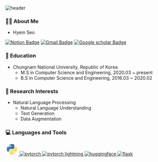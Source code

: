 <div align=left>

![header](https://capsule-render.vercel.app/api?type=waving&color=timeGradient&height=300&section=header&text=hyenee%20&fontSize=90&animation=fadeIn&fontAlignY=38&&descAlignY=51&descAlign=62) 
  
### :ok_woman: About Me
- Hyein Seo

<div align=left>
  
[![Notion Badge](https://img.shields.io/badge/-Resume-000000?style=flat-square&logo=Notion&logoColor=white)](https://hyenee.notion.site/Hyein-Seo-058dc530ae1543d0bde4594a539628c4)
[![Gmail Badge](https://img.shields.io/badge/-Gmail-d14836?style=flat-square&logo=Gmail&logoColor=white&link=mailto:hyenee97@gmail.com)](mailto:hyenee97@gmail.com)
[![Google scholar Badge](https://img.shields.io/badge/-Scholar-%234285F4?style=falt-square&logo=Google%20scholar&logoColor=white&link=https://scholar.google.com/citations?hl=en&user=Mh3vtlEAAAAJ/)](https://scholar.google.co.kr/citations?hl=ko&user=_RnSGKIAAAAJ)

</div>

### :school: Education
- Chungnam National University, Republic of Korea
  - M.S in Computer Science and Engineering, 2020.03 ~ present
  - B.S in Computer Science and Engineering, 2016.03 ~ 2020.02

### :purple_heart: Research Interests
- Natural Language Processing
  - Natural Language Understanding
  - Text Generation
  - Data Augmentation


### :computer: Languages and Tools
<p align="left"> 
<a href="https://www.python.org" target="_blank"> <img src="https://raw.githubusercontent.com/devicons/devicon/master/icons/python/python-original.svg" alt="python" width="40" height="40"/> </a> 
<a href="https://pytorch.org/" target="_blank"> <img src="https://www.vectorlogo.zone/logos/pytorch/pytorch-icon.svg" alt="pytorch" width="40" height="40"/> </a> 
<a href="https://www.pytorchlightning.ai/" target="_blank"> <img src="https://raw.githubusercontent.com/PyTorchLightning/pytorch-lightning/c99e2fe0d2bf713f35054eaa0d521ee7f6030786/docs/source/_static/images/icon.svg" alt="pytorch lightning" width="40" height="40"/> </a>
<a href="https://huggingface.co/" target="_blank"> <img src="https://huggingface.co/landing/assets/transformers-docs/huggingface_logo.svg" alt="huggingface" width="40" height="40"/> </a>
<a href="https://flask.palletsprojects.com/" target="_blank"> <img src="https://www.vectorlogo.zone/logos/pocoo_flask/pocoo_flask-icon.svg" alt="flask" width="40" height="40"/> </a>
</p>

<!--
<p><img align="center" src="https://github-readme-stats.vercel.app/api/top-langs?username=hyenee&show_icons=true&locale=en&layout=compact" alt="hyenee" /></p>
-->

